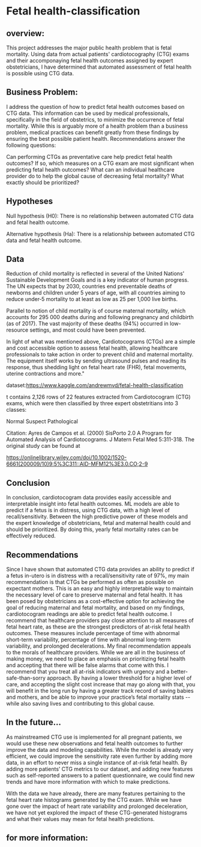 # Fetal health-classification

## overview:

This project addresses the major public health problem that is fetal mortality. Using data from actual patients' cardiotocography (CTG) exams and their accomponaying fetal health outcomes assigned by expert obstetricians, I have determined that automated assessment of fetal health is possible using CTG data.


## Business Problem:

I address the question of how to predict fetal health outcomes based on CTG data. This information can be used by medical professionals, specifically in the field of obstetrics, to minimize the occurrence of fetal mortality. While this is arguably more of a health problem than a business problem, medical practices can benefit greatly from these findings by ensuring the best possible patient health. Recommendations answer the following questions:


Can performing CTGs as preventative care help predict fetal health outcomes?
If so, which measures on a CTG exam are most significant when predicting fetal health outcomes?
What can an individual healthcare provider do to help the global cause of decreasing fetal mortality? What exactly should be prioritized?


## Hypotheses


Null hypothesis (H0): There is no relationship between automated CTG data and fetal health outcome.

Alternative hypothesis (Ha): There is a relationship between automated CTG data and fetal health outcome.

## Data

Reduction of child mortality is reflected in several of the United Nations' Sustainable Development Goals and is a key indicator of human progress. The UN expects that by 2030, countries end preventable deaths of newborns and children under 5 years of age, with all countries aiming to reduce under‑5 mortality to at least as low as 25 per 1,000 live births.

Parallel to notion of child mortality is of course maternal mortality, which accounts for 295 000 deaths during and following pregnancy and childbirth (as of 2017). The vast majority of these deaths (94%) occurred in low-resource settings, and most could have been prevented.

In light of what was mentioned above, Cardiotocograms (CTGs) are a simple and cost accessible option to assess fetal health, allowing healthcare professionals to take action in order to prevent child and maternal mortality. The equipment itself works by sending ultrasound pulses and reading its response, thus shedding light on fetal heart rate (FHR), fetal movements, uterine contractions and more."

dataset:https://www.kaggle.com/andrewmvd/fetal-health-classification

t contains 2,126 rows of 22 features extracted from Cardiotocogram (CTG) exams, which were then classified by three expert obstetritians into 3 classes:

Normal
Suspect
Pathological


Citation: Ayres de Campos et al. (2000) SisPorto 2.0 A Program for Automated Analysis of Cardiotocograms. J Matern Fetal Med 5:311-318. The original study can be found at

https://onlinelibrary.wiley.com/doi/10.1002/1520-6661(200009/10)9:5%3C311::AID-MFM12%3E3.0.CO;2-9








## Conclusion
In conclusion, cardiotocogram data provides easily accessible and interpretable insight into fetal health outcomes. ML models are able to predict if a fetus is in distress, using CTG data, with a high level of recall/sensitivity. Between the high predictive power of these models and the expert knowledge of obstetricians, fetal and maternal health could and should be prioritized. By doing this, yearly fetal mortality rates can be effectively reduced.





## Recommendations
Since I have shown that automated CTG data provides an ability to predict if a fetus in-utero is in distress with a recall/sensitivity rate of 97%, my main recommendation is that CTGs be performed as often as possible on expectant mothers. This is an easy and highly interpretable way to maintain the necessary level of care to preserve maternal and fetal health. It has been posed by obstetricians as a cost-effective option for achieving the goal of reducing maternal and fetal mortality, and based on my findings, cardiotocogram readings are able to predict fetal health outcome.
I recommend that healthcare providers pay close attention to all measures of fetal heart rate, as these are the strongest predictors of at-risk fetal health outcomes. These measures include percentage of time with abnormal short-term variability, percentage of time with abnormal long-term variability, and prolonged decelerations.
My final recommendation appeals to the morals of healthcare providers. While we are all in the business of making money, we need to place an emphasis on prioritizing fetal health and accepting that there will be false alarms that come with this. I recommend that you treat all at-risk indicators with urgency and a better-safe-than-sorry approach. By having a lower threshold for a higher level of care, and accepting the slight cost increase that may go along with that, you will benefit in the long run by having a greater track record of saving babies and mothers, and be able to improve your practice’s fetal mortality stats -- while also saving lives and contributing to this global cause.



## In the future...

As mainstreamed CTG use is implemented for all pregnant patients, we would use these new observations and fetal health outcomes to further improve the data and modeling capabilities. While the model is already very efficient, we could improve the sensitivity rate even further by adding more data, in an effort to never miss a single instance of at-risk fetal health. By adding more patients’ CTG metrics to our dataset, and adding new features such as self-reported answers to a patient questionnaire, we could find new trends and have more information with which to make predictions.

With the data we have already, there are many features pertaining to the fetal heart rate histograms generated by the CTG exam. While we have gone over the impact of heart rate variability and prolonged deceleration, we have not yet explored the impact of these CTG-generated histograms and what their values may mean for fetal health predictions.


## for more information:



